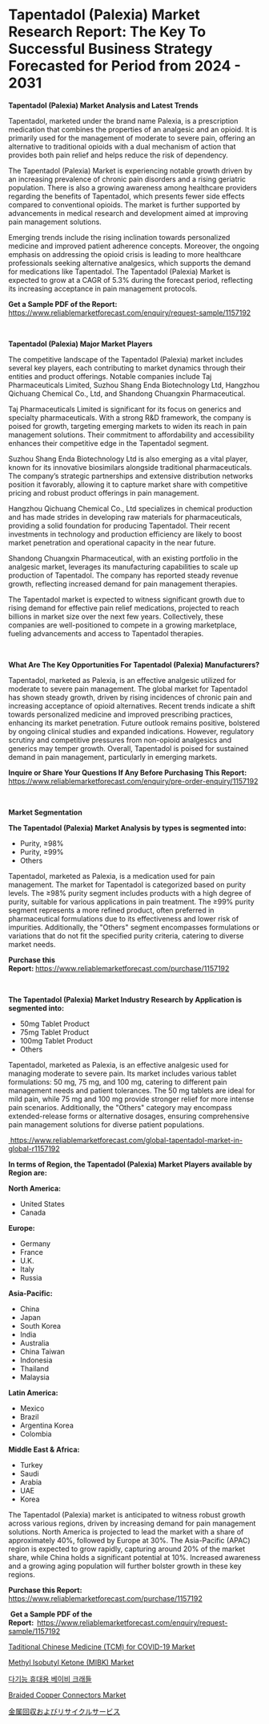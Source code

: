 <p><h1>Tapentadol (Palexia) Market Research Report: The Key To Successful Business Strategy Forecasted for Period from 2024 - 2031</h1></p><p><strong>Tapentadol (Palexia) Market Analysis and Latest Trends</strong></p>
<p><p>Tapentadol, marketed under the brand name Palexia, is a prescription medication that combines the properties of an analgesic and an opioid. It is primarily used for the management of moderate to severe pain, offering an alternative to traditional opioids with a dual mechanism of action that provides both pain relief and helps reduce the risk of dependency.</p><p>The Tapentadol (Palexia) Market is experiencing notable growth driven by an increasing prevalence of chronic pain disorders and a rising geriatric population. There is also a growing awareness among healthcare providers regarding the benefits of Tapentadol, which presents fewer side effects compared to conventional opioids. The market is further supported by advancements in medical research and development aimed at improving pain management solutions.</p><p>Emerging trends include the rising inclination towards personalized medicine and improved patient adherence concepts. Moreover, the ongoing emphasis on addressing the opioid crisis is leading to more healthcare professionals seeking alternative analgesics, which supports the demand for medications like Tapentadol. The Tapentadol (Palexia) Market is expected to grow at a CAGR of 5.3% during the forecast period, reflecting its increasing acceptance in pain management protocols.</p></p>
<p><strong>Get a Sample PDF of the Report:&nbsp;</strong> <a href="https://www.reliablemarketforecast.com/enquiry/request-sample/1157192">https://www.reliablemarketforecast.com/enquiry/request-sample/1157192</a></p>
<p>&nbsp;</p>
<p><strong>Tapentadol (Palexia) Major Market Players</strong></p>
<p><p>The competitive landscape of the Tapentadol (Palexia) market includes several key players, each contributing to market dynamics through their entities and product offerings. Notable companies include Taj Pharmaceuticals Limited, Suzhou Shang Enda Biotechnology Ltd, Hangzhou Qichuang Chemical Co., Ltd, and Shandong Chuangxin Pharmaceutical. </p><p>Taj Pharmaceuticals Limited is significant for its focus on generics and specialty pharmaceuticals. With a strong R&D framework, the company is poised for growth, targeting emerging markets to widen its reach in pain management solutions. Their commitment to affordability and accessibility enhances their competitive edge in the Tapentadol segment.</p><p>Suzhou Shang Enda Biotechnology Ltd is also emerging as a vital player, known for its innovative biosimilars alongside traditional pharmaceuticals. The company’s strategic partnerships and extensive distribution networks position it favorably, allowing it to capture market share with competitive pricing and robust product offerings in pain management.</p><p>Hangzhou Qichuang Chemical Co., Ltd specializes in chemical production and has made strides in developing raw materials for pharmaceuticals, providing a solid foundation for producing Tapentadol. Their recent investments in technology and production efficiency are likely to boost market penetration and operational capacity in the near future.</p><p>Shandong Chuangxin Pharmaceutical, with an existing portfolio in the analgesic market, leverages its manufacturing capabilities to scale up production of Tapentadol. The company has reported steady revenue growth, reflecting increased demand for pain management therapies.</p><p>The Tapentadol market is expected to witness significant growth due to rising demand for effective pain relief medications, projected to reach billions in market size over the next few years. Collectively, these companies are well-positioned to compete in a growing marketplace, fueling advancements and access to Tapentadol therapies.</p></p>
<p>&nbsp;</p>
<p><strong>What Are The Key Opportunities For Tapentadol (Palexia) Manufacturers?</strong></p>
<p><p>Tapentadol, marketed as Palexia, is an effective analgesic utilized for moderate to severe pain management. The global market for Tapentadol has shown steady growth, driven by rising incidences of chronic pain and increasing acceptance of opioid alternatives. Recent trends indicate a shift towards personalized medicine and improved prescribing practices, enhancing its market penetration. Future outlook remains positive, bolstered by ongoing clinical studies and expanded indications. However, regulatory scrutiny and competitive pressures from non-opioid analgesics and generics may temper growth. Overall, Tapentadol is poised for sustained demand in pain management, particularly in emerging markets.</p></p>
<p><strong>Inquire or Share Your Questions If Any Before Purchasing This Report:</strong> <a href="https://www.reliablemarketforecast.com/enquiry/pre-order-enquiry/1157192">https://www.reliablemarketforecast.com/enquiry/pre-order-enquiry/1157192</a></p>
<p>&nbsp;</p>
<p><strong>Market Segmentation</strong></p>
<p><strong>The Tapentadol (Palexia) Market Analysis by types is segmented into:</strong></p>
<p><ul><li>Purity, ≥98%</li><li>Purity, ≥99%</li><li>Others</li></ul></p>
<p><p>Tapentadol, marketed as Palexia, is a medication used for pain management. The market for Tapentadol is categorized based on purity levels. The ≥98% purity segment includes products with a high degree of purity, suitable for various applications in pain treatment. The ≥99% purity segment represents a more refined product, often preferred in pharmaceutical formulations due to its effectiveness and lower risk of impurities. Additionally, the "Others" segment encompasses formulations or variations that do not fit the specified purity criteria, catering to diverse market needs.</p></p>
<p><strong>Purchase this Report:&nbsp;</strong><a href="https://www.reliablemarketforecast.com/purchase/1157192">https://www.reliablemarketforecast.com/purchase/1157192</a></p>
<p>&nbsp;</p>
<p><strong>The Tapentadol (Palexia) Market Industry Research by Application is segmented into:</strong></p>
<p><ul><li>50mg Tablet Product</li><li>75mg Tablet Product</li><li>100mg Tablet Product</li><li>Others</li></ul></p>
<p><p>Tapentadol, marketed as Palexia, is an effective analgesic used for managing moderate to severe pain. Its market includes various tablet formulations: 50 mg, 75 mg, and 100 mg, catering to different pain management needs and patient tolerances. The 50 mg tablets are ideal for mild pain, while 75 mg and 100 mg provide stronger relief for more intense pain scenarios. Additionally, the "Others" category may encompass extended-release forms or alternative dosages, ensuring comprehensive pain management solutions for diverse patient populations.</p></p>
<p><a href="https://www.reliablemarketforecast.com/global-tapentadol-market-in-global-r1157192">&nbsp;https://www.reliablemarketforecast.com/global-tapentadol-market-in-global-r1157192</a></p>
<p><strong>In terms of Region, the Tapentadol (Palexia) Market Players available by Region are:</strong></p>
<p>
    <p> <strong> North America: </strong>
        <ul>
            <li>United States</li>
            <li>Canada</li>
        </ul>
        </p> 
    <p> <strong> Europe: </strong>
        <ul>
            <li>Germany</li>
            <li>France</li>
            <li>U.K.</li>
            <li>Italy</li>
            <li>Russia</li>
        </ul>
        </p> 
    <p> <strong> Asia-Pacific: </strong>
        <ul>
            <li>China</li>
            <li>Japan</li>
            <li>South Korea</li>
            <li>India</li>
            <li>Australia</li>
            <li>China Taiwan</li>
            <li>Indonesia</li>
            <li>Thailand</li>
            <li>Malaysia</li>
        </ul>
        </p> 
    <p> <strong> Latin America: </strong>
        <ul>
            <li>Mexico</li>
            <li>Brazil</li>
            <li>Argentina Korea</li>
            <li>Colombia</li>
        </ul>
        </p> 
    <p> <strong> Middle East & Africa: </strong>
        <ul>
            <li>Turkey</li>
            <li>Saudi</li>
            <li>Arabia</li>
            <li>UAE</li>
            <li>Korea</li>
        </ul>
    </p>
    </p>
<p><p>The Tapentadol (Palexia) market is anticipated to witness robust growth across various regions, driven by increasing demand for pain management solutions. North America is projected to lead the market with a share of approximately 40%, followed by Europe at 30%. The Asia-Pacific (APAC) region is expected to grow rapidly, capturing around 20% of the market share, while China holds a significant potential at 10%. Increased awareness and a growing aging population will further bolster growth in these key regions.</p></p>
<p><strong>Purchase this Report: </strong><a href="https://www.reliablemarketforecast.com/purchase/1157192">https://www.reliablemarketforecast.com/purchase/1157192</a></p>
<p>&nbsp;<strong>Get a Sample PDF of the Report:&nbsp;&nbsp;</strong><a href="https://www.reliablemarketforecast.com/enquiry/request-sample/1157192">https://www.reliablemarketforecast.com/enquiry/request-sample/1157192</a></p>
<p><strong></strong></p>
<p><p><a href="https://medium.com/@jaydocconnell785/the-taditional-chinese-medicine-tcm-for-covid-19-market-is-anticipated-to-experience-a521e4bd80a3">Taditional Chinese Medicine (TCM) for COVID-19 Market</a></p><p><a href="https://github.com/CliffMedina6/Market-Research-Report-List-6/blob/main/methyl-isobutyl-ketone-mibk-market.md">Methyl Isobutyl Ketone (MIBK) Market</a></p><p><a href="https://medium.com/@joanacasper70/%EC%84%B8%EA%B3%84-multifunctional-portable-baby-cradle-market-%EC%9D%80-2024%EC%97%90%EC%84%9C-2031%EB%A1%9C-%EC%97%B0%ED%8F%89%EA%B7%A0-%EC%A6%9D%EA%B0%80%EC%9C%A8%EC%9D%84-%EB%B3%B4%EC%9D%BC-%EA%B2%83%EC%9C%BC%EB%A1%9C-%EC%98%88%EC%83%81%EB%90%A9%EB%8B%88%EB%8B%A4-6d5e73c63728">다기능 휴대용 베이비 크래들</a></p><p><a href="https://issuu.com/reportprime-2/docs/braided-copper-connectors-market-si_6889611605aec0">Braided Copper Connectors Market</a></p><p><a href="https://medium.com/@sweet1_2luv/metal-recovery-and-recycling-service-market-%E3%81%AF-%E3%82%B3%E3%82%B9%E3%83%88%E7%AE%A1%E7%90%86%E3%81%A8%E5%8A%B9%E7%8E%87%E5%90%91%E4%B8%8A%E3%82%92%E5%84%AA%E5%85%88%E3%81%97%E3%81%BE%E3%81%99-%E3%81%95%E3%82%89%E3%81%AB-%E5%A0%B1%E5%91%8A%E6%9B%B8%E3%81%AF%E5%B8%82%E5%A0%B4%E3%81%AE%E9%9C%80%E8%A6%81%E9%9D%A2%E3%81%A8%E4%BE%9B%E7%B5%A6%E9%9D%A2%E3%81%AE%E4%B8%A1%E6%96%B9%E3%82%92%E3%82%AB%E3%83%90%E3%83%BC%E3%81%97%E3%81%A6%E3%81%84%E3%81%BE%E3%81%99-c0e18be7029c">金属回収およびリサイクルサービス</a></p></p>